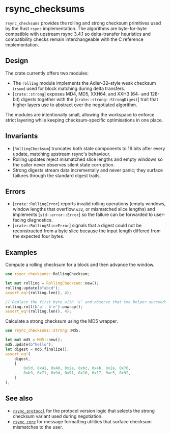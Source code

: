 # rsync_checksums

`rsync_checksums` provides the rolling and strong checksum primitives used by the
Rust `rsync` implementation. The algorithms are byte-for-byte compatible with
upstream rsync 3.4.1 so delta-transfer heuristics and compatibility checks remain
interchangeable with the C reference implementation.

## Design

The crate currently offers two modules:

- The `rolling` module implements the Adler-32–style weak checksum (`rsum`) used
  for block matching during delta transfers.
- [`crate::strong`] exposes MD4, MD5, XXH64, and XXH3 (64- and 128-bit) digests
  together with the [`crate::strong::StrongDigest`] trait that higher layers use
  to abstract over the negotiated algorithm.

The modules are intentionally small, allowing the workspace to enforce strict
layering while keeping checksum-specific optimisations in one place.

## Invariants

- [`RollingChecksum`] truncates both state components to 16 bits
  after every update, matching upstream rsync's behaviour.
- Rolling updates reject mismatched slice lengths and empty windows so the
  caller never observes silent state corruption.
- Strong digests stream data incrementally and never panic; they surface
  failures through the standard digest traits.

## Errors

- [`crate::RollingError`] reports invalid rolling operations (empty windows,
  window lengths that overflow `u32`, or mismatched slice lengths) and
  implements [`std::error::Error`] so the failure can be forwarded to
  user-facing diagnostics.
- [`crate::RollingSliceError`] signals that a digest could not be reconstructed
  from a byte slice because the input length differed from the expected four
  bytes.

## Examples

Compute a rolling checksum for a block and then advance the window.

```rust
use rsync_checksums::RollingChecksum;

let mut rolling = RollingChecksum::new();
rolling.update(b"abcd");
assert_eq!(rolling.len(), 4);

// Replace the first byte with `e` and observe that the helper succeeds.
rolling.roll(b'a', b'e').unwrap();
assert_eq!(rolling.len(), 4);
```

Calculate a strong checksum using the MD5 wrapper.

```rust
use rsync_checksums::strong::Md5;

let mut md5 = Md5::new();
md5.update(b"hello");
let digest = md5.finalize();
assert_eq!(
    digest,
    [
        0x5d, 0x41, 0x40, 0x2a, 0xbc, 0x4b, 0x2a, 0x76,
        0xb9, 0x71, 0x9d, 0x91, 0x10, 0x17, 0xc5, 0x92,
    ]
);
```

## See also

- [`rsync_protocol`](https://docs.rs/rsync_protocol) for the protocol version
  logic that selects the strong checksum variant used during negotiation.
- [`rsync_core`](https://docs.rs/rsync_core) for message formatting utilities
  that surface checksum mismatches to the user.
